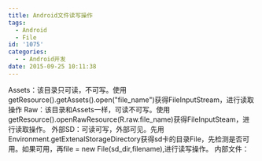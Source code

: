 ```yaml
---
title: Android文件读写操作
tags:
  - Android
  - File
id: '1075'
categories:
  - - Android开发
date: 2015-09-25 10:11:38
---
```


Assets：该目录只可读，不可写。使用getResource().getAssets().open("file\_name")获得FileInputStream，进行读取操作 Raw：该目录和Assets一样，可读不可写。使用getResource().openRawResource(R.raw.file\_name)获得FileInputSteam，进行读取操作。 外部SD：可读可写，外部可见。先用Environment.getExtenalStorageDirectory获得sd卡的目录File，先检测是否可用。如果可用，再file = new File(sd\_dir,filename),进行读写操作。 内部文件：